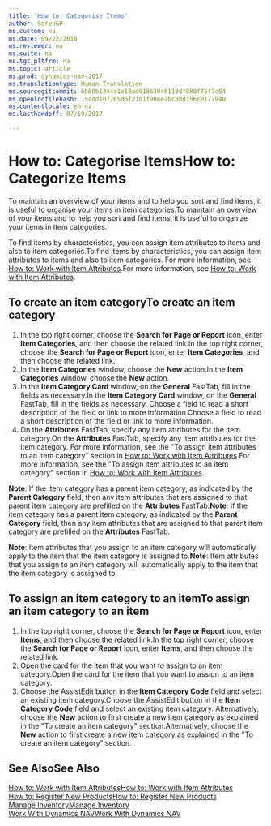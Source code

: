 ```yaml
---
title: 'How to: Categorise Items'
author: SorenGP
ms.custom: na
ms.date: 09/22/2016
ms.reviewer: na
ms.suite: na
ms.tgt_pltfrm: na
ms.topic: article
ms.prod: dynamics-nav-2017
ms.translationtype: Human Translation
ms.sourcegitcommit: 6b60b1344a1e18ad91863046110df880f75f7c04
ms.openlocfilehash: 15cdd107765d6f2101f90ee2bc8dd156c8177940
ms.contentlocale: en-nz
ms.lasthandoff: 07/19/2017

---
```


# <a name="how-to-categorize-items"></a><span data-ttu-id="22635-102">How to: Categorise Items</span><span class="sxs-lookup"><span data-stu-id="22635-102">How to: Categorize Items</span></span>
<span data-ttu-id="22635-103">To maintain an overview of your items and to help you sort and find items, it is useful to organise your items in item categories.</span><span class="sxs-lookup"><span data-stu-id="22635-103">To maintain an overview of your items and to help you sort and find items, it is useful to organize your items in item categories.</span></span>

<span data-ttu-id="22635-104">To find items by characteristics, you can assign item attributes to items and also to item categories.</span><span class="sxs-lookup"><span data-stu-id="22635-104">To find items by characteristics, you can assign item attributes to items and also to item categories.</span></span> <span data-ttu-id="22635-105">For more information, see [How to: Work with Item Attributes](inventory-how-work-item-attributes.md).</span><span class="sxs-lookup"><span data-stu-id="22635-105">For more information, see [How to: Work with Item Attributes](inventory-how-work-item-attributes.md).</span></span>

## <a name="to-create-an-item-category"></a><span data-ttu-id="22635-106">To create an item category</span><span class="sxs-lookup"><span data-stu-id="22635-106">To create an item category</span></span>
1. <span data-ttu-id="22635-107">In the top right corner, choose the **Search for Page or Report** icon, enter **Item Categories**, and then choose the related link.</span><span class="sxs-lookup"><span data-stu-id="22635-107">In the top right corner, choose the **Search for Page or Report** icon, enter **Item Categories**, and then choose the related link.</span></span>
2. <span data-ttu-id="22635-108">In the **Item Categories** window, choose the **New** action.</span><span class="sxs-lookup"><span data-stu-id="22635-108">In the **Item Categories** window, choose the **New** action.</span></span>
3. <span data-ttu-id="22635-109">In the **Item Category Card** window, on the **General** FastTab, fill in the fields as necessary.</span><span class="sxs-lookup"><span data-stu-id="22635-109">In the **Item Category Card** window, on the **General** FastTab, fill in the fields as necessary.</span></span> <span data-ttu-id="22635-110">Choose a field to read a short description of the field or link to more information.</span><span class="sxs-lookup"><span data-stu-id="22635-110">Choose a field to read a short description of the field or link to more information.</span></span>
4. <span data-ttu-id="22635-111">On the **Attributes** FastTab, specify any item attributes for the item category.</span><span class="sxs-lookup"><span data-stu-id="22635-111">On the **Attributes** FastTab, specify any item attributes for the item category.</span></span> <span data-ttu-id="22635-112">For more information, see the "To assign item attributes to an item category" section in [How to: Work with Item Attributes](inventory-how-work-item-attributes.md).</span><span class="sxs-lookup"><span data-stu-id="22635-112">For more information, see the "To assign item attributes to an item category" section in [How to: Work with Item Attributes](inventory-how-work-item-attributes.md).</span></span>

<span data-ttu-id="22635-113">**Note**: If the item category has a parent item category, as indicated by the **Parent Category** field, then any item attributes that are assigned to that parent item category are prefilled on the **Attributes** FastTab.</span><span class="sxs-lookup"><span data-stu-id="22635-113">**Note**: If the item category has a parent item category, as indicated by the **Parent Category** field, then any item attributes that are assigned to that parent item category are prefilled on the **Attributes** FastTab.</span></span>

<span data-ttu-id="22635-114">**Note**: Item attributes that you assign to an item category will automatically apply to the item that the item category is assigned to.</span><span class="sxs-lookup"><span data-stu-id="22635-114">**Note**: Item attributes that you assign to an item category will automatically apply to the item that the item category is assigned to.</span></span>

## <a name="to-assign-an-item-category-to-an-item"></a><span data-ttu-id="22635-115">To assign an item category to an item</span><span class="sxs-lookup"><span data-stu-id="22635-115">To assign an item category to an item</span></span>
1. <span data-ttu-id="22635-116">In the top right corner, choose the **Search for Page or Report** icon, enter **Items**, and then choose the related link.</span><span class="sxs-lookup"><span data-stu-id="22635-116">In the top right corner, choose the **Search for Page or Report** icon, enter **Items**, and then choose the related link.</span></span>
2. <span data-ttu-id="22635-117">Open the card for the item that you want to assign to an item category.</span><span class="sxs-lookup"><span data-stu-id="22635-117">Open the card for the item that you want to assign to an item category.</span></span>
3. <span data-ttu-id="22635-118">Choose the AssistEdit button in the **Item Category Code** field and select an existing item category.</span><span class="sxs-lookup"><span data-stu-id="22635-118">Choose the AssistEdit button in the **Item Category Code** field and select an existing item category.</span></span> <span data-ttu-id="22635-119">Alternatively, choose the **New** action to first create a new item category as explained in the "To create an item category" section.</span><span class="sxs-lookup"><span data-stu-id="22635-119">Alternatively, choose the **New** action to first create a new item category as explained in the "To create an item category" section.</span></span>

## <a name="see-also"></a><span data-ttu-id="22635-120">See Also</span><span class="sxs-lookup"><span data-stu-id="22635-120">See Also</span></span>  
[<span data-ttu-id="22635-121">How to: Work with Item Attributes</span><span class="sxs-lookup"><span data-stu-id="22635-121">How to: Work with Item Attributes</span></span>](inventory-how-work-item-attributes.md)  
[<span data-ttu-id="22635-122">How to: Register New Products</span><span class="sxs-lookup"><span data-stu-id="22635-122">How to: Register New Products</span></span>](inventory-how-register-new-products.md)  
[<span data-ttu-id="22635-123">Manage Inventory</span><span class="sxs-lookup"><span data-stu-id="22635-123">Manage Inventory</span></span>](inventory-manage-inventory.md)  
[<span data-ttu-id="22635-124">Work With Dynamics NAV</span><span class="sxs-lookup"><span data-stu-id="22635-124">Work With Dynamics NAV</span></span>](ui-work-product.md)

